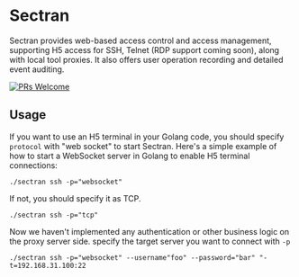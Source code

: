# Sectran
Sectran provides web-based access control and access management, supporting H5 access for SSH, Telnet (RDP support coming soon), along with local tool proxies. It also offers user operation recording and detailed event auditing.

[![PRs Welcome](https://img.shields.io/badge/PRs-welcome-brightgreen.svg?style=flat-square)](https://makeapullrequest.com)

## Usage

If you want to use an H5 terminal in your Golang code, you should specify `protocol` with "web socket" to start Sectran. Here's a simple example of how to start a WebSocket server in Golang to enable H5 terminal connections:

```shell
./sectran ssh -p="websocket" 
```

If not, you should specify it as TCP.

```shell
./sectran ssh -p="tcp" 
```

Now we haven't implemented any authentication or other business logic on the proxy server side. specify the target server you want to connect with `-p` 

```shell
./sectran ssh -p="websocket" --username"foo" --password="bar" "-t=192.168.31.100:22
```

